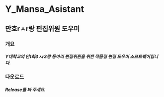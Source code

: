 # Y_Mansa_Asistant
## 만호rㅅr랑 편집위원 도우미
### 개요
##### Y대학교의 만1화3ㅅr3랑 동아리 편집위원을 위한 작품집 편집 도우미 소프트웨어입니다.
### 다운로드
##### Release를 봐 주세요.

